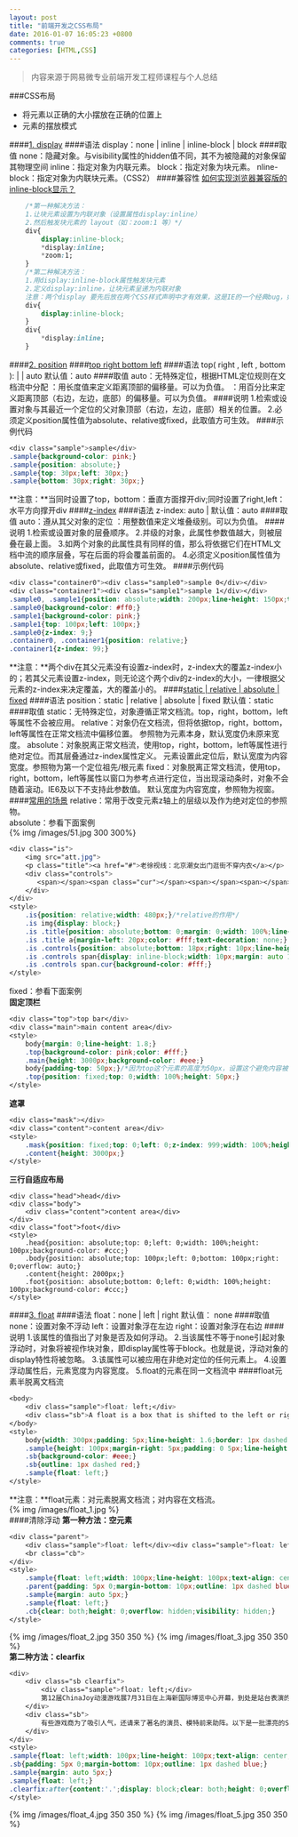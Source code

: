 ```yaml
---
layout: post
title: "前端开发之CSS布局"
date: 2016-01-07 16:05:23 +0800
comments: true
categories: [HTML,CSS]
---
```

>内容来源于网易微专业前端开发工程师课程与个人总结

###CSS布局
* 将元素以正确的大小摆放在正确的位置上
* 元素的摆放模式
<!--more-->

####[1. display]()
####语法
	display：none | inline | inline-block | block
####取值
	none：隐藏对象。与visibility属性的hidden值不同，其不为被隐藏的对象保留其物理空间
	inline：指定对象为内联元素。
	block：指定对象为块元素。
	nline-block：指定对象为内联块元素。（CSS2）
####兼容性
[如何实现浏览器兼容版的inline-block显示？](http://www.phpvar.com/archives/2211.html)
```css
	/*第一种解决方法：
	1.让块元素设置为内联对象（设置属性display:inline）
	2.然后触发块元素的 layout（如：zoom:1 等）*/
	div{
		display:inline-block;
		*display:inline;
		*zoom:1;
	}
	/*第二种解决方法：
	1.用display:inline-block属性触发块元素
	2.定义display:inline，让块元素呈递为内联对象
	注意：两个display 要先后放在两个CSS样式声明中才有效果，这是IE的一个经典bug，如果先定义了display:inline-block，然后再将display 设回inline或block，layout不会消失。*/
	div{
		display:inline-block;
	}
	div{
		*display:inline;
	}
```

####[2. position]()
####[top right bottom left]()
####语法
	top( right , left , bottom ): <length> | <percentage> | auto
	默认值：auto
####取值
	auto：无特殊定位，根据HTML定位规则在文档流中分配
	<length>：用长度值来定义距离顶部的偏移量。可以为负值。
	<percentage>：用百分比来定义距离顶部（右边，左边，底部）的偏移量。可以为负值。
####说明
	1.检索或设置对象与其最近一个定位的父对象顶部（右边，左边，底部）相关的位置。
	2.必须定义position属性值为absolute、relative或fixed，此取值方可生效。
####示例代码
```css
<div class="sample">sample</div>
.sample{background-color: pink;}
.sample{position: absolute;}
.sample{top: 30px;left: 30px;}
.sample{bottom: 30px;right: 30px;}	
```
**注意：**当同时设置了top，bottom：垂直方面撑开div;同时设置了right,left：水平方向撑开div
####[z-index]()
####语法
	z-index: auto | <integer>
	默认值：auto
####取值
	auto：遵从其父对象的定位
	<integer>：用整数值来定义堆叠级别。可以为负值。
####说明
	1.检索或设置对象的层叠顺序。
	2.并级的对象，此属性参数值越大，则被层叠在最上面。
	3.如两个对象的此属性具有同样的值，那么将依据它们在HTML文档中流的顺序层叠，写在后面的将会覆盖前面的。
	4.必须定义position属性值为absolute、relative或fixed，此取值方可生效。
####示例代码
```css
<div class="container0"><div class="sample0">sample 0</div></div>
<div class="container1"><div class="sample1">sample 1</div></div>
.sample0, .sample1{position: absolute;width: 200px;line-height: 150px;text-align: center;}
.sample0{background-color: #ff0;}
.sample1{background-color: pink;}
.sample1{top: 100px;left: 100px;}	
.sample0{z-index: 9;}
.container0, .container1{position: relative;}
.container1{z-index: 99;}
```
**注意：**两个div在其父元素没有设置z-index时，z-index大的覆盖z-index小的；若其父元素设置z-index，则无论这个两个div的z-index的大小，一律根据父元素的z-index来决定覆盖，大的覆盖小的。
####[static | relative | absolute | fixed]()
####语法
	position：static | relative | absolute | fixed
	默认值：static
####取值
	static：无特殊定位，对象遵循正常文档流。top，right，bottom，left等属性不会被应用。
	relative：对象仍在文档流，但将依据top，right，bottom，left等属性在正常文档流中偏移位置。
	参照物为元素本身，默认宽度仍未原来宽度。
	absolute：对象脱离正常文档流，使用top，right，bottom，left等属性进行绝对定位。而其层叠通过z-index属性定义。
	元素设置此定位后，默认宽度为内容宽度。参照物为第一个定位祖先/根元素
	fixed：对象脱离正常文档流，使用top，right，bottom，left等属性以窗口为参考点进行定位，当出现滚动条时，对象不会随着滚动。IE6及以下不支持此参数值。
	默认宽度为内容宽度，参照物为视窗。
####[常用的场景]()
relative：常用于改变元素z轴上的层级以及作为绝对定位的参照物。  
absolute：参看下面案例  
{% img /images/51.jpg 300 300%}
```css
<div class="is">
	<img src="att.jpg">
	<p class="title"><a href="#">老徐视线：北京潮女出门逛街不穿内衣</a></p>
	<div class="controls">
	   <span></span><span class="cur"></span><span></span><span></span><span></span>
	</div>
</div>
<style>
	.is{position: relative;width: 480px;}/*relative的作用*/
	.is img{display: block;}
	.is .title{position: absolute;bottom: 0;margin: 0;width: 100%;line-height: 45px;background-color: #000;opacity: 0.7;}/*absolute的作用*/
	.is .title a{margin-left: 20px;color: #fff;text-decoration: none;}
	.is .controls{position: absolute;bottom: 18px;right: 10px;line-height: 10px;}/*absolute的作用*/
	.is .controls span{display: inline-block;width: 10px;margin: auto 1px;height: 10px;border-radius: 10px;background-color: gray;}
	.is .controls span.cur{background-color: #fff;}
</style>
```
fixed：参看下面案例  
**固定顶栏**
```css
<div class="top">top bar</div>
<div class="main">main content area</div>
<style>
	body{margin: 0;line-height: 1.8;}
	.top{background-color: pink;color: #fff;}
	.main{height: 3000px;background-color: #eee;}
	body{padding-top: 50px;}/*因为top这个元素的高度为50px，设置这个避免内容被top遮盖*/
	.top{position: fixed;top: 0;width: 100%;height: 50px;}
</style>
```
**遮罩**
```css
<div class="mask"></div>
<div class="content">content area</div>
<style>
	.mask{position: fixed;top: 0;left: 0;z-index: 999;width: 100%;height: 100%;background-color: #000;opacity: 0.3;}
	.content{height: 3000px;}
</style>
```
**三行自适应布局**
```
<div class="head">head</div>
<div class="body">
	<div class="content">content area</div>
</div>
<div class="foot">foot</div>
<style>
	.head{position: absolute;top: 0;left: 0;width: 100%;height: 100px;background-color: #ccc;}
	.body{position: absolute;top: 100px;left: 0;bottom: 100px;right: 0;overflow: auto;}
	.content{height: 2000px;}
	.foot{position: absolute;bottom: 0;left: 0;width: 100%;height: 100px;background-color: #ccc;}
</style>
```
####[3. float]()
####语法
	float：none | left | right
	默认值：	none
####取值
	none：设置对象不浮动
	left：设置对象浮在左边
	right：设置对象浮在右边
####说明
	1.该属性的值指出了对象是否及如何浮动。
	2.当该属性不等于none引起对象浮动时，对象将被视作块对象，即display属性等于block。也就是说，浮动对象的display特性将被忽略。
	3.该属性可以被应用在非绝对定位的任何元素上。
	4.设置浮动属性后，元素宽度为内容宽度。
	5.float的元素在同一文档流中
####float元素半脱离文档流
```css
<body>
	<div class="sample">float: left;</div>
	<div class="sb">A float is a box that is shifted to the left or right on the current line. The most interesting characteristic of a float (or "floated" or "floating" box) is that content may flow along its side (or be prohibited from doing so by the 'clear' property). </div>
</body>
<style>
	body{width: 300px;padding: 5px;line-height: 1.6;border: 1px dashed blue;}
	.sample{height: 100px;margin-right: 5px;padding: 0 5px;line-height: 100px;background-color: pink}
	.sb{background-color: #eee;}
	.sb{outline: 1px dashed red;}
	.sample{float: left;}
</style>
```
**注意：**float元素：对元素脱离文档流；对内容在文档流。  
{% img /images/float_1.jpg %}  
####清除浮动
**第一种方法：空元素**  
```css
<div class="parent">
	<div class="sample">float: left</div><div class="sample">float: left</div><div class="sample">float: left</div>
	<br class="cb">
</div>
<style>
	.sample{float: left;width: 100px;line-height: 100px;text-align: center;background-color: pink;}
	.parent{padding: 5px 0;margin-bottom: 10px;outline: 1px dashed blue;}
	.sample{margin: auto 5px;}
	.sample{float: left;}
	.cb{clear: both;height: 0;overflow: hidden;visibility: hidden;}
</style>

```
{% img /images/float_2.jpg 350 350 %} {% img /images/float_3.jpg 350 350 %}  
**第二种方法：clearfix**
```css
<div>
	<div class="sb clearfix">
		<div class="sample">float: left;</div>
		第12届ChinaJoy动漫游戏展7月31日在上海新国际博览中心开幕，到处是站台表演的帅哥美女。
	</div>
	<div class="sb">
		有些游戏商为了吸引人气，还请来了著名的演员、模特前来助阵。以下是一批漂亮的Show Girl现场照片。
	</div>
</div>
<style>
.sample{float: left;width: 100px;line-height: 100px;text-align: center;background-color: pink;}
.sb{padding: 5px 0;margin-bottom: 10px;outline: 1px dashed blue;}
.sample{margin: auto 5px;}
.sample{float: left;}
.clearfix:after{content:'.';display: block;clear: both;height: 0;overflow: hidden;visibility: hidden;}
</style>
```
{% img /images/float_4.jpg 350 350 %} {% img /images/float_5.jpg 350 350 %}



